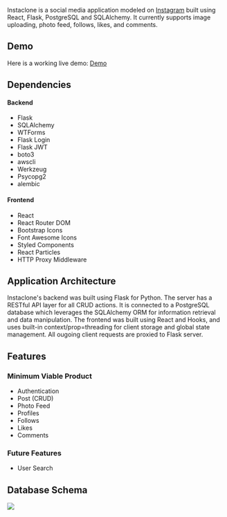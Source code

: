 Instaclone is a social media application modeled on [Instagram](https://instagram.com) built using React, Flask, PostgreSQL and SQLAlchemy. It currently supports image uploading, photo feed, follows, likes, and comments.

## Demo

Here is a working live demo: [Demo](https://instaclone-group.herokuapp.com/)

## Dependencies

#### Backend

-   Flask
-   SQLAlchemy
-   WTForms
-   Flask Login
-   Flask JWT
-   boto3
-   awscli
-   Werkzeug
-   Psycopg2
-   alembic

#### Frontend

-   React
-   React Router DOM
-   Bootstrap Icons
-   Font Awesome Icons
-   Styled Components
-   React Particles
-   HTTP Proxy Middleware

## Application Architecture

Instaclone's backend was built using Flask for Python. The server has a RESTful API layer for all CRUD actions. It is connected to a PostgreSQL database which leverages the SQLAlchemy ORM for information retrieval and data manipulation. The frontend was built using React and Hooks, and uses built-in context/prop=threading for client storage and global state management. All ougoing client requests are proxied to Flask server.

## Features

### Minimum Viable Product

-   Authentication
-   Post (CRUD)
-   Photo Feed
-   Profiles
-   Follows
-   Likes
-   Comments

### Future Features

-   User Search

## Database Schema

<img src="https://insta-group-project.s3.amazonaws.com/database-schema.png"/>

